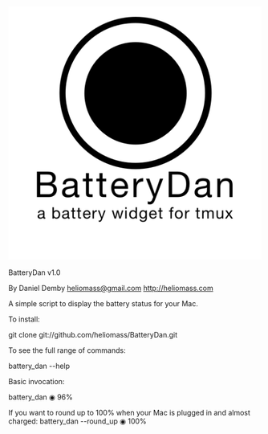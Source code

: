 ![](logo.png)

BatteryDan v1.0

By Daniel Demby
heliomass@gmail.com
http://heliomass.com

A simple script to display the battery status for your Mac.


To install:

git clone git://github.com/heliomass/BatteryDan.git


To see the full range of commands:

battery_dan --help


Basic invocation:

battery_dan
◉ 96%

If you want to round up to 100% when your Mac is plugged in and almost charged:
battery_dan --round_up
◉ 100%
